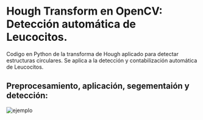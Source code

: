 # Hough Transform en OpenCV: Detección automática de Leucocitos.

Codigo en Python de la transforma de Hough aplicado para detectar estructuras circulares. 
Se aplica a la detección y contabilización automática de Leucocitos.

## Preprocesamiento, aplicación, segementaión y detección:

![ejemplo](https://user-images.githubusercontent.com/30848298/39687305-5f9c833e-5193-11e8-88eb-8e57dce315c2.png)
